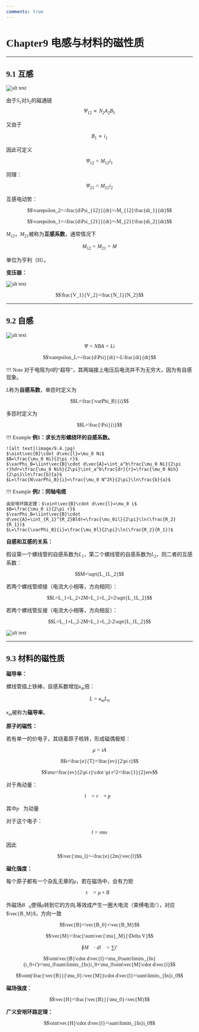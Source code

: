 ```yaml
---
comments: true
---
```


<span style="font-family: 'Times New Roman';">

# Chapter9 电感与材料的磁性质

***

## 9.1 互感

![alt text](image/9.1.jpg)

由于$S_1$对$S_2$的磁通链
$$\Psi_{12}\propto N_2A_2B_1$$

又由于

$$B_1\propto i_1$$

因此可定义

$$\Psi_{12}=M_{12}i_1$$

同理：

$$\Psi_{21}=M_{21}i_2$$

互感电动势：

$$\varepsilon_2=-\frac{d\Psi_{12}}{dt}=-M_{12}\frac{di_1}{dt}$$

$$\varepsilon_1=-\frac{d\Psi_{21}}{dt}=-M_{21}\frac{di_2}{dt}$$

$M_{12}$，$M_{21}$被称为**互感系数**，通常情况下

$$M_{12}=M_{21}=M$$

单位为亨利（H）。

**变压器：**

![alt text](image/9.2.jpg)

$$\frac{V_1}{V_2}=\frac{N_1}{N_2}$$

***

## 9.2 自感

![alt text](image/9.3.jpg)

$$\Psi=NBA=Li$$

$$\varepsilon_L=-\frac{d\Psi}{dt}=-L\frac{di}{dt}$$

!!! Note
    对于电阻为0的“超导”，其两端接上电压后电流并不为无穷大，因为有自感现象。

$L$称为**自感系数**，单匝时定义为

$$L=\frac{\varPhi_B}{i}$$

多匝时定义为

$$L=\frac{\Psi}{i}$$

!!! Example
    **例1：求长方形螺绕环的自感系数。**

    ![alt text](image/9.4.jpg)  
    $\oint\vec{B}\cdot d\vec{l}=\mu_0 Ni$  
    $B=\frac{\mu_0 Ni}{2\pi r}$  
    $\varPhi_B=\iint\vec{B}\cdot d\vec{A}=\int_a^b\frac{\mu_0 Ni}{2\pi r}hdr=\frac{\mu_0 Nih}{2\pi}\int_a^b\frac{dr}{r}=\frac{\mu_0 Nih}{2\pi}\ln\frac{b}{a}$  
    $L=\frac{N\varPhi_B}{i}=\frac{\mu_0 N^2h}{2\pi}\ln\frac{b}{a}$  

!!! Example
    **例2：同轴电缆**  

    由安培环路定理：$\oint\vec{B}\cdot d\vec{l}=\mu_0 i$  
    $B=\frac{\mu_0 i}{2\pi r}$  
    $\varPhi_B=\iint\vec{B}\cdot d\vec{A}=\int_{R_1}^{R_2}Bldr=\frac{\mu_0il}{2\pi}\ln(\frac{R_2}{R_1})$  
    $L=\frac{\varPhi_B}{i}=\frac{\mu_0l}{2\pi}\ln(\frac{R_2}{R_1})$  

**自感和互感的关系：**

假设第一个螺线管的自感系数为$L_1$，第二个螺线管的自感系数为$L_2$，则二者的互感系数：

$$M=\sqrt{L_1L_2}$$

若两个螺线管顺接（电流大小相等，方向相同）：

$$L=L_1+L_2+2M=L_1+L_2+2\sqrt{L_1L_2}$$

若两个螺线管反接（电流大小相等，方向相反）：

$$L=L_1+L_2-2M=L_1+L_2-2\sqrt{L_1L_2}$$

![alt text](image/9.5.jpg)

***

## 9.3 材料的磁性质 

**磁导率：**

螺线管插上铁棒，自感系数增加$\kappa_m$倍：

$$L=\kappa_mL_0$$

$\kappa_m$被称为**磁导率**。

**原子的磁性：**

若有单一的价电子，其绕着原子核转，形成磁偶极矩：

$$\mu=iA$$

$$i=\frac{e}{T}=\frac{ev}{2\pi r}$$

$$\mu=\frac{ev}{2\pi r}\cdot \pi r^2=\frac{1}{2}erv$$

对于角动量：

$$\vec{l}=\vec{r}\times\vec{p}$$

其中$\vec{p}$为动量

对于这个电子：

$$l=rmv$$

因此

$$\vec{\mu_l}=-\frac{e}{2m}\vec{l}$$

**磁化强度：**

每个原子都有一个杂乱无章的$\mu$，若在磁场中，会有力矩

$$\vec{\tau}=\mu\times\vec{B}$$

外磁场$\vec{B}_0$使得$\mu$转到它的方向,等效成产生一圈大电流（束缚电流$i'$），对应$\vec{B_M}$，方向一致

$$\vec{B}=\vec{B_0}+\vec{B_M}$$

$$\vec{M}=\frac{\sum\vec{\mu}_M}{\Delta V}$$

$$\oint\vec{M}\cdot d\vec{l}=\sum i'$$

$$\oint\vec{B}\cdot d\vec{l}=\mu_0\sum\limits_{In}(i_0+i')=\mu_0\sum\limits_{In}i_0+\mu_0\oint\vec{M}\cdot d\vec{l}$$

$$\oint(\frac{\vec{B}}{\mu_0}-\vec{M})\cdot d\vec{l}=\sum\limits_{In}i_0$$

**磁场强度**：

$$\vec{H}=\frac{\vec{B}}{\mu_0}-\vec{M}$$

**广义安培环路定理：**

$$\oint\vec{H}\cdot d\vec{l}=\sum\limits_{In}i_0$$